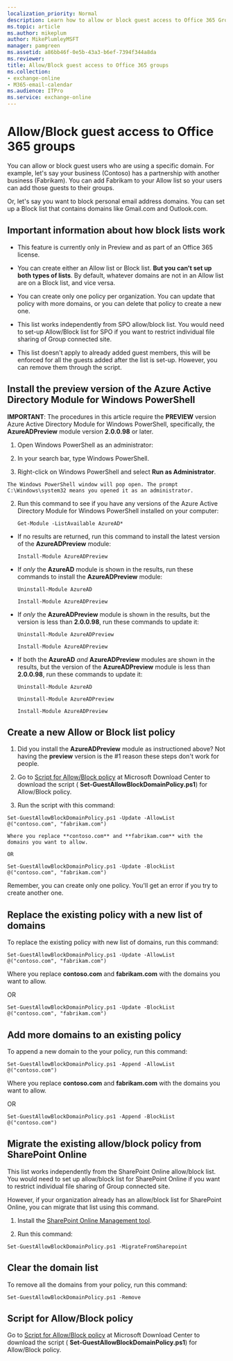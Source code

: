 ```yaml
---
localization_priority: Normal
description: Learn how to allow or block guest access to Office 365 Groups.
ms.topic: article
ms.author: mikeplum
author: MikePlumleyMSFT
manager: pamgreen
ms.assetid: a86bb46f-0e5b-43a3-b6ef-7394f344a8da
ms.reviewer: 
title: Allow/Block guest access to Office 365 groups
ms.collection: 
- exchange-online
- M365-email-calendar
ms.audience: ITPro
ms.service: exchange-online
---
```


# Allow/Block guest access to Office 365 groups

You can allow or block guest users who are using a specific domain. For example, let's say your business (Contoso) has a partnership with another business (Fabrikam). You can add Fabrikam to your Allow list so your users can add those guests to their groups.

Or, let's say you want to block personal email address domains. You can set up a Block list that contains domains like Gmail.com and Outlook.com.

## Important information about how block lists work

- This feature is currently only in Preview and as part of an Office 365 license. 

- You can create either an Allow list or Block list. **But you can't set up both types of lists**. By default, whatever domains are not in an Allow list are on a Block list, and vice versa.

- You can create only one policy per organization. You can update that policy with more domains, or you can delete that policy to create a new one.

- This list works independently from SPO allow/block list. You would need to set-up Allow/Block list for SPO if you want to restrict individual file sharing of Group connected site.

- This list doesn't apply to already added guest members, this will be enforced for all the guests added after the list is set-up. However, you can remove them through the script.

## Install the preview version of the Azure Active Directory Module for Windows PowerShell

 **IMPORTANT**: The procedures in this article require the **PREVIEW** version Azure Active Directory Module for Windows PowerShell, specifically, the **AzureADPreview** module version **2.0.0.98** or later.

1. Open Windows PowerShell as an administrator:

  1. In your search bar, type Windows PowerShell.

  2. Right-click on Windows PowerShell and select **Run as Administrator**.

    The Windows PowerShell window will pop open. The prompt C:\Windows\system32 means you opened it as an administrator.

2. Run this command to see if you have any versions of the Azure Active Directory Module for Windows PowerShell installed on your computer:

    ```
    Get-Module -ListAvailable AzureAD*
    ```

  - If no results are returned, run this command to install the latest version of the **AzureADPreview** module:

    ```
    Install-Module AzureADPreview
    ```

  - If *only*  the **AzureAD** module is shown in the results, run these commands to install the **AzureADPreview** module:

    ```
    Uninstall-Module AzureAD
    ```

    ```
    Install-Module AzureADPreview
    ```

  - If *only*  the **AzureADPreview** module is shown in the results, but the version is less than **2.0.0.98**, run these commands to update it:

    ```
    Uninstall-Module AzureADPreview
    ```

    ```
    Install-Module AzureADPreview
    ```

  - If both the **AzureAD** *and* **AzureADPreview** modules are shown in the results, but the version of the **AzureADPreview** module is less than **2.0.0.98**, run these commands to update it:

    ```
    Uninstall-Module AzureAD
    ```

    ```
    Uninstall-Module AzureADPreview
    ```

    ```
    Install-Module AzureADPreview
    ```

## Create a new Allow or Block list policy

1. Did you install the **AzureADPreview** module as instructioned above? Not having the **preview** version is the #1 reason these steps don't work for people.

2. Go to [Script for Allow/Block policy](https://go.microsoft.com/fwlink/p/?linkid=857710) at Microsoft Download Center to download the script ( **Set-GuestAllowBlockDomainPolicy.ps1**) for Allow/Block policy.

3. Run the script with this command:

  ```
  Set-GuestAllowBlockDomainPolicy.ps1 -Update -AllowList @("contoso.com", "fabrikam.com")
  ```

    Where you replace **contoso.com** and **fabrikam.com** with the domains you want to allow.

    OR

  ```
  Set-GuestAllowBlockDomainPolicy.ps1 -Update -BlockList @("contoso.com", "fabrikam.com")
  ```

  Remember, you can create only one policy. You'll get an error if you try to create another one.

## Replace the existing policy with a new list of domains

To replace the existing policy with new list of domains, run this command:

```
Set-GuestAllowBlockDomainPolicy.ps1 -Update -AllowList @("contoso.com", "fabrikam.com")
```

Where you replace **contoso.com** and **fabrikam.com** with the domains you want to allow.

OR

```
Set-GuestAllowBlockDomainPolicy.ps1 -Update -BlockList @("contoso.com", "fabrikam.com")
```

## Add more domains to an existing policy

To append a new domain to the your policy, run this command:

```
Set-GuestAllowBlockDomainPolicy.ps1 -Append -AllowList @("contoso.com")
```

Where you replace **contoso.com** and **fabrikam.com** with the domains you want to allow.

OR

```
Set-GuestAllowBlockDomainPolicy.ps1 -Append -BlockList @("contoso.com")
```

## Migrate the existing allow/block policy from SharePoint Online

This list works independently from the SharePoint Online allow/block list. You would need to set up allow/block list for SharePoint Online if you want to restrict individual file sharing of Group connected site.

However, if your organization already has an allow/block list for SharePoint Online, you can migrate that list using this command.

1. Install the [SharePoint Online Management tool](https://go.microsoft.com/fwlink/p/?linkid=854002).

2. Run this command:

  ```
  Set-GuestAllowBlockDomainPolicy.ps1 -MigrateFromSharepoint
  ```

## Clear the domain list

To remove all the domains from your policy, run this command:

```
Set-GuestAllowBlockDomainPolicy.ps1 -Remove
```

## Script for Allow/Block policy
<a name="bkmk_script"> </a>

Go to [Script for Allow/Block policy](https://go.microsoft.com/fwlink/p/?linkid=857710) at Microsoft Download Center to download the script ( **Set-GuestAllowBlockDomainPolicy.ps1**) for Allow/Block policy.



